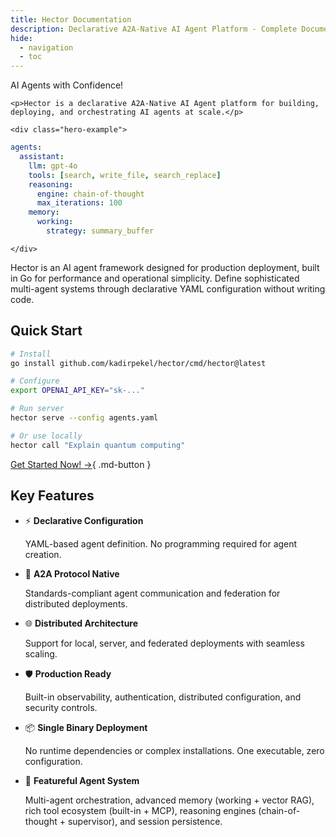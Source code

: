 ```yaml
---
title: Hector Documentation
description: Declarative A2A-Native AI Agent Platform - Complete Documentation
hide:
  - navigation
  - toc
---
```


<style>
.md-content h1:first-child {
  display: none;
}
</style>

<div class="hero-section">
  <div class="hero-content">
    <p class="hero-slogan">AI Agents with Confidence!</p>
    
    <p>Hector is a declarative A2A-Native AI Agent platform for building, deploying, and orchestrating AI agents at scale.</p>
    
    <div class="hero-example">
```yaml
agents:
  assistant:
    llm: gpt-4o
    tools: [search, write_file, search_replace]
    reasoning:
      engine: chain-of-thought
      max_iterations: 100
    memory:
      working:
        strategy: summary_buffer

```
    </div>
  </div>
  
  <div class="hero-demo">
    <div id="hector-demo"></div>
  </div>
</div>

Hector is an AI agent framework designed for production deployment, built in Go for performance and operational simplicity. Define sophisticated multi-agent systems through declarative YAML configuration without writing code.

<script>
(function() {
  var link = document.createElement('link');
  link.rel = 'stylesheet';
  link.href = 'https://unpkg.com/asciinema-player@3.6.3/dist/bundle/asciinema-player.css';
  document.head.appendChild(link);
  
  var script = document.createElement('script');
  script.src = 'https://unpkg.com/asciinema-player@3.6.3/dist/bundle/asciinema-player.js';
  script.onload = function() {
    AsciinemaPlayer.create('assets/hector-demo.cast', document.getElementById('hector-demo'), {
      theme: 'asciinema',
      cols: 80,
      rows: 25,
      autoplay: false,
      loop: false,
      speed: 1,
      startAt: 0,
      fontSize: 'medium',
      poster: 'npt:0:2',
      pauseOnMarkers: true,
      markers: [[17.0, 'Server & Client Demo']]
    });
  };
  document.head.appendChild(script);
})();
</script>

## Quick Start

```bash
# Install
go install github.com/kadirpekel/hector/cmd/hector@latest

# Configure
export OPENAI_API_KEY="sk-..."

# Run server
hector serve --config agents.yaml

# Or use locally
hector call "Explain quantum computing"
```

[Get Started Now! →](getting-started/quick-start.md){ .md-button }

## Key Features

<div class="grid cards" markdown>

-   :zap: __Declarative Configuration__

    YAML-based agent definition. No programming required for agent creation.

-   :link: __A2A Protocol Native__

    Standards-compliant agent communication and federation for distributed deployments.

-   :globe_with_meridians: __Distributed Architecture__

    Support for local, server, and federated deployments with seamless scaling.

-   :shield: __Production Ready__

    Built-in observability, authentication, distributed configuration, and security controls.

-   :package: __Single Binary Deployment__

    No runtime dependencies or complex installations. One executable, zero configuration.

-   :rocket: __Featureful Agent System__

    Multi-agent orchestration, advanced memory (working + vector RAG), rich tool ecosystem (built-in + MCP), reasoning engines (chain-of-thought + supervisor), and session persistence.

</div>

